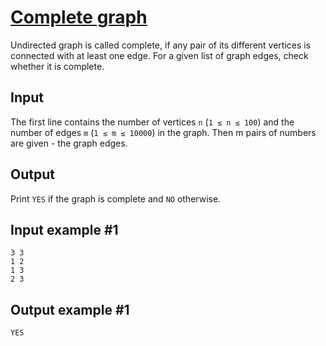 # [Complete graph](https://www.e-olymp.com/en/problems/3987)
Undirected graph is called complete, if any pair of its different vertices is connected with at least one edge. For a given list of graph edges, check whether it is complete.

## Input
The first line contains the number of vertices `n` (`1 ≤ n ≤ 100`) and the number of edges `m` (`1 ≤ m ≤ 10000`) in the graph. Then m pairs of numbers are given - the graph edges.

## Output
Print `YES` if the graph is complete and `NO` otherwise.

## Input example #1
```
3 3
1 2
1 3
2 3
```

## Output example #1
```
YES
```
